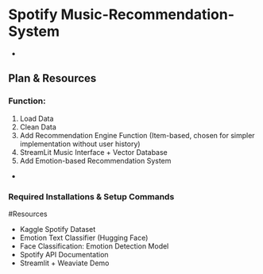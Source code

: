 # Spotify Music-Recommendation-System
-
## Plan & Resources 

### Function:
1. Load Data
2. Clean Data 
3. Add Recommendation Engine Function (Item-based, chosen for simpler implementation without user history)
4. StreamLit Music Interface + Vector Database 
5. Add Emotion-based Recommendation System
-
### Required Installations & Setup Commands

#Resources

- Kaggle Spotify Dataset
- Emotion Text Classifier (Hugging Face)
- Face Classification: Emotion Detection Model
- Spotify API Documentation
- Streamlit + Weaviate Demo


